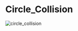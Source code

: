 # Circle_Collision


![circle_collision](https://user-images.githubusercontent.com/95737827/183527211-0ddd1a0c-c644-4446-91a7-6d64efbd679d.gif)
